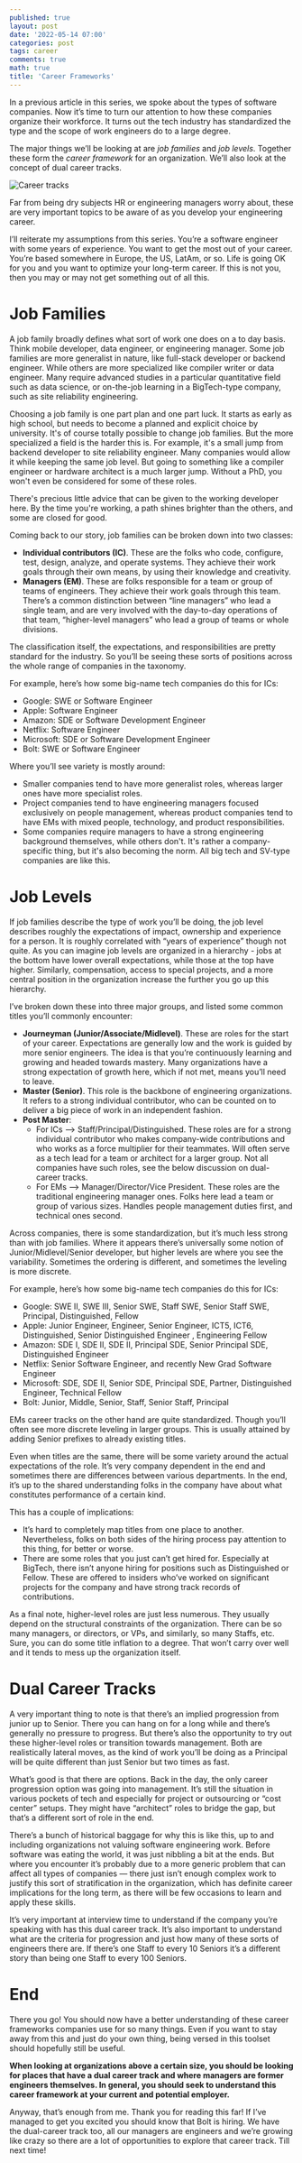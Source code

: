 ```yaml
---
published: true
layout: post
date: '2022-05-14 07:00'
categories: post
tags: career
comments: true
math: true
title: 'Career Frameworks'
---
```

In a previous article in this series, we spoke about the types of software companies. Now it’s time 
to turn our attention to how these companies organize their workforce. It turns out the tech industry
has standardized the type and the scope of work engineers do to a large degree.

The major things we’ll be looking at are _job families_ and _job levels_. Together these form the 
_career framework_ for an organization. We’ll also look at the concept of dual career tracks.

![Career tracks](../assets/career-framework.png)

Far from being dry subjects HR or engineering managers worry about, these are very important topics 
to be aware of as you develop your engineering career.

I’ll reiterate my assumptions from this series. You’re a software engineer with some years of
experience. You want to get the most out of your career. You’re based somewhere in Europe, the US, 
LatAm, or so. Life is going OK for you and you want to optimize your long-term career. If this is 
not you, then you may or may not get something out of all this.

# Job Families #

A job family broadly defines what sort of work one does on a to day basis. Think mobile developer,
data engineer, or engineering manager. Some job families are more generalist in nature, like
full-stack developer or backend engineer. While others are more specialized like compiler writer
or data engineer. Many require advanced studies in a particular quantitative field such as data
science, or on-the-job learning in a BigTech-type company, such as site reliability engineering.

Choosing a job family is one part plan and one part luck. It starts as early as high school, but 
needs to become a planned and explicit choice by university. It's of course totally possible to
change job families. But the more specialized a field is the harder this is. For example, it's a
small jump from backend developer to site reliability engineer. Many companies would allow it
while keeping the same job level. But going to something like a compiler engineer or hardware
architect is a much larger jump. Without a PhD, you won't even be considered for some of these roles.

There's precious little advice that can be given to the working developer here. By the time 
you're working, a path shines brighter than the others, and some are closed for good.

Coming back to our story, job families can be broken down into two classes:

* **Individual contributors (IC)**. These are the folks who code, configure, test, design, analyze, and
 operate systems. They achieve their work goals through their own means, by using their knowledge
  and creativity.
* **Managers (EM)**. These are folks responsible for a team or group of teams of engineers. 
They achieve their work goals through this team. There’s a common distinction between “line managers” 
who lead a single team, and are very involved with the day-to-day operations of that team,
 “higher-level managers” who lead a group of teams or whole divisions.

The classification itself, the expectations, and responsibilities are pretty standard for the 
industry. So you’ll be seeing these sorts of positions across the whole range of companies in the 
taxonomy.

For example, here’s how some big-name tech companies do this for ICs:

* Google: SWE or Software Engineer
* Apple: Software Engineer
* Amazon: SDE or Software Development Engineer
* Netflix: Software Engineer
* Microsoft: SDE or Software Development Engineer
* Bolt: SWE or Software Engineer

Where you’ll see variety is mostly around:

* Smaller companies tend to have more generalist roles, whereas larger ones have more specialist roles.
* Project companies tend to have engineering managers focused exclusively on people management, whereas product
 companies tend to have EMs with mixed people, technology, and product responsibilities.
* Some companies require managers to have a strong engineering background themselves, while others don't. It's rather
 a company-specific thing, but it's also becoming the norm. All big tech and SV-type companies are like this.

# Job Levels #

If job families describe the type of work you’ll be doing, the job level describes roughly the
expectations of impact, ownership and experience for a person. It is roughly correlated
with “years of experience” though not quite. As you can imagine job levels are organized in a
hierarchy - jobs at the bottom have lower overall expectations, while those at the top have higher.
Similarly, compensation, access to special projects, and a more central position in the organization 
increase the further you go up this hierarchy.

I’ve broken down these into three major groups, and listed some common titles you’ll commonly encounter:

* **Journeyman (Junior/Associate/Midlevel)**. These are roles for the start of your career. Expectations are generally
 low and the work is guided by more senior engineers. The idea is that you’re continuously learning and growing and headed towards mastery. Many organizations have a strong expectation of growth here, which if not met, means you’ll need to leave.
* **Master (Senior)**. This role is the backbone of engineering organizations. It refers to a strong individual
 contributor, who can be counted on to deliver a big piece of work in an independent fashion.
* **Post Master**:
  * For ICs —> Staff/Principal/Distinguished. These roles are for a strong individual contributor who makes company-wide
  contributions and who works as a force multiplier for their teammates. Will often serve as a tech lead for a team or architect for a larger group. Not all companies have such roles, see the below discussion on dual-career tracks.
  * For EMs —> Manager/Director/Vice President. These roles are the traditional engineering manager ones. Folks here
  lead a team or group of various sizes. Handles people management duties first, and technical ones second.

Across companies, there is some standardization, but it’s much less strong than with job families.
Where it appears there’s universally some notion of Junior/Midlevel/Senior developer, but higher 
levels are where you see the variability. Sometimes the ordering is different, and sometimes the 
leveling is more discrete.

For example, here’s how some big-name tech companies do this for ICs:
* Google: SWE II, SWE III, Senior SWE, Staff SWE, Senior Staff SWE, Principal, Distinguished, Fellow
* Apple: Junior Engineer, Engineer, Senior Engineer, ICT5, ICT6, Distinguished, Senior Distinguished Engineer
, Engineering Fellow
* Amazon: SDE I, SDE II, SDE II, Principal SDE, Senior Principal SDE, Distinguished Engineer
* Netflix: Senior Software Engineer, and recently New Grad Software Engineer
* Microsoft: SDE, SDE II, Senior SDE, Principal SDE, Partner, Distinguished Engineer, Technical Fellow
* Bolt: Junior, Middle, Senior, Staff, Senior Staff, Principal

EMs career tracks on the other hand are quite standardized. Though you’ll often see more discrete leveling in larger groups. This is usually attained by adding Senior prefixes to already existing titles.

Even when titles are the same, there will be some variety around the actual expectations of the role. It’s very company dependent in the end and sometimes there are differences between various departments. In the end, it’s up to the shared understanding folks in the company have about what constitutes performance of a certain kind.

This has a couple of implications:
* It’s hard to completely map titles from one place to another. Nevertheless, folks on both sides of the hiring
 process pay attention to this thing, for better or worse.
* There are some roles that you just can’t get hired for. Especially at BigTech, there isn’t anyone hiring for
 positions such as Distinguished or Fellow. These are offered to insiders who’ve worked on significant projects for the company and have strong track records of contributions.

As a final note, higher-level roles are just less numerous. They usually depend on the structural constraints of the
 organization. There can be so many managers, or directors, or VPs, and similarly, so many Staffs, etc. Sure, you can do some title inflation to a degree. That won’t carry over well and it tends to mess up the organization itself.
 
# Dual Career Tracks #

A very important thing to note is that there’s an implied progression from junior up to Senior. There you can hang on for a long while and there’s generally no pressure to progress. But there’s also the opportunity to try out these higher-level roles or transition towards management. Both are realistically lateral moves, as the kind of work you’ll be doing as a Principal will be quite different than just Senior but two times as fast.

What’s good is that there are options. Back in the day, the only career progression option was going into management. It’s still the situation in various pockets of tech and especially for project or outsourcing or “cost center” setups. They might have “architect” roles to bridge the gap, but that’s a different sort of role in the end.

There’s a bunch of historical baggage for why this is like this, up to and including organizations not valuing software engineering work. Before software was eating the world, it was just nibbling a bit at the ends. But where you encounter it’s probably due to a more generic problem that can affect all types of companies — there just isn’t enough complex work to justify this sort of stratification in the organization, which has definite career implications for the long term, as there will be few occasions to learn and apply these skills.

It’s very important at interview time to understand if the company you’re speaking with has this dual career track. It’s also important to understand what are the criteria for progression and just how many of these sorts of engineers there are. If there’s one Staff to every 10 Seniors it’s a different story than being one Staff to every 100 Seniors.

# End #

There you go! You should now have a better understanding of these career frameworks companies use for so many things. Even if you want to stay away from this and just do your own thing, being versed in this toolset should hopefully still be useful.

**When looking at organizations above a certain size, you should be looking for places that have a dual career track
 and where managers are former engineers themselves. In general, you should seek to understand this career framework
  at your current and potential employer.**

Anyway, that’s enough from me. Thank you for reading this far! If I’ve managed to get you excited you should know that Bolt is hiring. We have the dual-career track too, all our managers are engineers and we’re growing like crazy so there are a lot of opportunities to explore that career track. Till next time!
